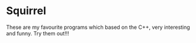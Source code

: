 # Squirrel
These are my favourite programs which based on the C++, very interesting and funny. Try them out!!!
